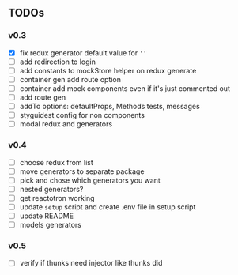 ## TODOs

### v0.3
 - [x] fix redux generator default value for `''`
 - [ ] add redirection to login
 - [ ] add constants to mockStore helper on redux generate
 - [ ] container gen add route option
 - [ ] container add mock components even if it's just commented out 
 - [ ] add route gen
 - [ ] addTo options: defaultProps, Methods tests, messages
 - [ ] styguidest config for non components
 - [ ] modal redux and generators

### v0.4
 - [ ] choose redux from list
 - [ ] move generators to separate package
 - [ ] pick and chose which generators you want
 - [ ] nested generators? 
 - [ ] get reactotron working
 - [ ] update `setup` script and create .env file in setup script
 - [ ] update README
 - [ ] models generators
 
### v0.5
 - [ ] verify if thunks need injector like thunks did
